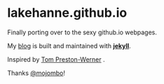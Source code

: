 # lakehanne.github.io
Finally porting over to the sexy github.io webpages.

My [blog](http://lakehanne.github.io) is built and maintained with [**jekyll**](https://jekyllrb.com/).  

Inspired by [Tom Preston-Werner](http://tom.preston-werner.com/) .

Thanks [@mojombo](https://twitter.com/mojombo)!
